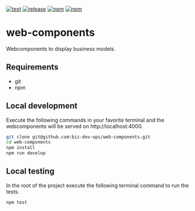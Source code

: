 [![test](https://github.com/biz-dev-ops/web-components/actions/workflows/pr_commit.yaml/badge.svg)](https://github.com/biz-dev-ops/web-components/actions/workflows/pr_commit.yaml)
[![release](https://github.com/biz-dev-ops/web-components/actions/workflows/pr_merged.yml/badge.svg)](https://github.com/biz-dev-ops/web-components/actions/workflows/pr_merged.yml)
[![npm](https://img.shields.io/npm/v/@biz-dev-ops/web-components.svg)](https://npmjs.org/package/@biz-dev-ops/web-components)
[![npm](https://img.shields.io/npm/dm/@biz-dev-ops/web-components.svg)](https://npmjs.org/package/@biz-dev-ops/web-components)

# web-components

Webcomponents to display business models.

## Requirements

- git
- npm

## Local development

Execute the following commands in your favorite terminal and the webcomponents
will be served on http://localhost:4000.

```bash
git clone git@github.com:biz-dev-ops/web-components.git
cd web-components
npm install
npm run develop
```

## Local testing

In the root of the project execute the following terminal command to run the tests.

```bash
npm test
```
